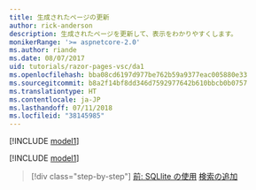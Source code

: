 ```yaml
---
title: 生成されたページの更新
author: rick-anderson
description: 生成されたページを更新して、表示をわかりやすくします。
monikerRange: '>= aspnetcore-2.0'
ms.author: riande
ms.date: 08/07/2017
uid: tutorials/razor-pages-vsc/da1
ms.openlocfilehash: bba08cd6197d977be762b59a9377eac005880e33
ms.sourcegitcommit: b8a2f14bf8dd346d7592977642b610bbcb0b0757
ms.translationtype: HT
ms.contentlocale: ja-JP
ms.lasthandoff: 07/11/2018
ms.locfileid: "38145985"
---
```

[!INCLUDE [model1](../../includes/RP/da1.md)]

[!INCLUDE [model1](../../includes/RP/da2.md)]

> [!div class="step-by-step"]
> [前: SQLlite の使用](xref:tutorials/razor-pages-vsc/sql)
> [検索の追加](xref:tutorials/razor-pages/search)
